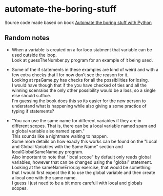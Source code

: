 # automate-the-boring-stuff
Source code made based on book [Automate the boring stuff with Python](https://automatetheboringstuff.com/)


## Random notes
- When a variable is created on a for loop statment that variable can be used outside the loop. \
  Look at guessTheNumber.py program for an example of it being used.

- Some of the if statements in these examples are kind of weird and with a few extra checks that I for now don't see the reason for it. \
  Looking at rpsGame.py has checks for all the possibilities for losing. \
  I would have though that if the you have checked of ties and all the winning scenraios the only other possibility would be a loss, so a single else should suffice. \
  I'm guessing the book does this so its easier for the new person to understand what is happening while also giving a some practice of typing if statements?

- "You can use the same name for different variables if they are in different scopes. That is, there can be a local variable named spam and a global variable also named spam." \
  This sounds like a nightmare waiting to happen. \
  Some more details on how exacly this works can be found on the "Local and Global Variables with the Same Name" section and localGlobalSameName.py program. \
  Also important to note that "local scope" by default only reads global variables, however that can be changed using the "global" statement. \
  Looking at the sameNameError.py exercise, that would be something that I would first expect the it to use the global variable and then create a local one with the same name. \
  I guess I just need to be a bit more carefull with local and globals scopes.